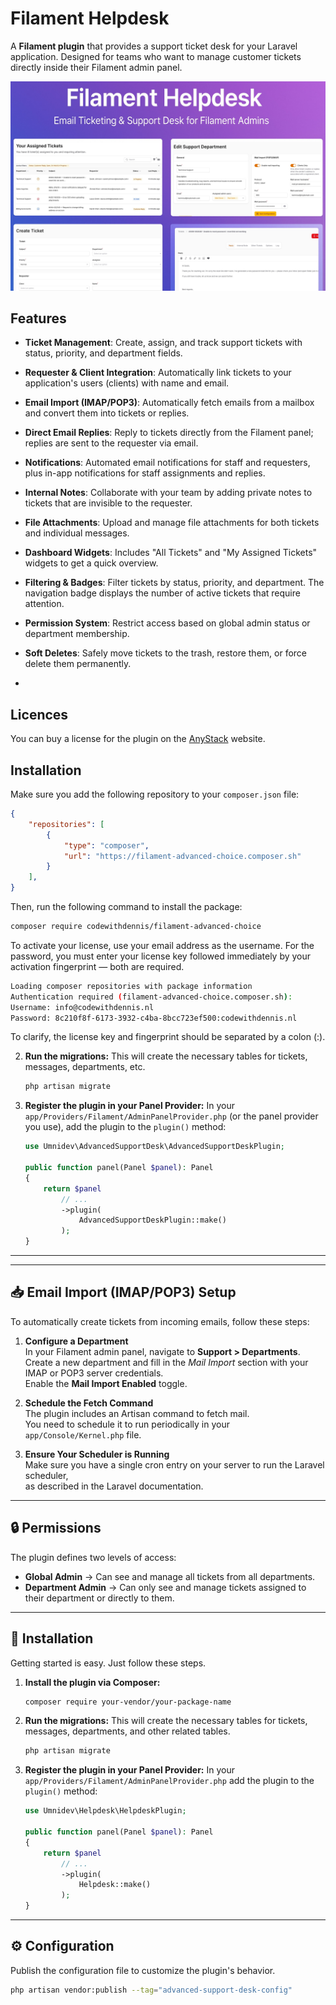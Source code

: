 # Filament Helpdesk

A **Filament plugin** that provides a support ticket desk for your Laravel application. Designed for teams who want to manage customer tickets directly inside their Filament admin panel.


![thumbnail.jpg](thumbnail.jpg)


## Features

-    **Ticket Management**: Create, assign, and track support tickets with status, priority, and department fields.
-    **Requester & Client Integration**: Automatically link tickets to your application's users (clients) with name and email.
-    **Email Import (IMAP/POP3)**: Automatically fetch emails from a mailbox and convert them into tickets or replies.
-    **Direct Email Replies**: Reply to tickets directly from the Filament panel; replies are sent to the requester via email.
-    **Notifications**: Automated email notifications for staff and requesters, plus in-app notifications for staff assignments and replies.
-    **Internal Notes**: Collaborate with your team by adding private notes to tickets that are invisible to the requester.
-    **File Attachments**: Upload and manage file attachments for both tickets and individual messages.
-    **Dashboard Widgets**: Includes "All Tickets" and "My Assigned Tickets" widgets to get a quick overview.
-    **Filtering & Badges**: Filter tickets by status, priority, and department. The navigation badge displays the number of active tickets that require attention.
-    **Permission System**: Restrict access based on global admin status or department membership.
-    **Soft Deletes**: Safely move tickets to the trash, restore them, or force delete them permanently.

-    
## Licences
You can buy a license for the plugin on the [AnyStack](https://checkout.anystack.sh/filament-advanced-choice) website.

## Installation

Make sure you add the following repository to your `composer.json` file:

```json
{
    "repositories": [
        {
            "type": "composer",
            "url": "https://filament-advanced-choice.composer.sh"
        }
    ],
}
```

Then, run the following command to install the package:

```bash
composer require codewithdennis/filament-advanced-choice
```

To activate your license, use your email address as the username. For the password, you must enter your license key followed immediately by your activation fingerprint — both are required.

```bash 
Loading composer repositories with package information
Authentication required (filament-advanced-choice.composer.sh):
Username: info@codewithdennis.nl
Password: 8c210f8f-6173-3932-c4ba-8bcc723ef500:codewithdennis.nl
```

To clarify, the license key and fingerprint should be separated by a colon (:).

2.  **Run the migrations:**
    This will create the necessary tables for tickets, messages, departments, etc.
    ```bash
    php artisan migrate
    ```
    
3.  **Register the plugin in your Panel Provider:**
    In your `app/Providers/Filament/AdminPanelProvider.php` (or the panel provider you use), add the plugin to the `plugin()` method:
    ```php
    use Umnidev\AdvancedSupportDesk\AdvancedSupportDeskPlugin;

    public function panel(Panel $panel): Panel
    {
        return $panel
            // ...
            ->plugin(
                AdvancedSupportDeskPlugin::make()
            );
    }
    ```
---



---

## 📥 Email Import (IMAP/POP3) Setup

To automatically create tickets from incoming emails, follow these steps:

1. **Configure a Department**  
   In your Filament admin panel, navigate to **Support > Departments**.  
   Create a new department and fill in the *Mail Import* section with your IMAP or POP3 server credentials.  
   Enable the **Mail Import Enabled** toggle.

2. **Schedule the Fetch Command**  
   The plugin includes an Artisan command to fetch mail.  
   You need to schedule it to run periodically in your `app/Console/Kernel.php` file.

3. **Ensure Your Scheduler is Running**  
   Make sure you have a single cron entry on your server to run the Laravel scheduler,  
   as described in the Laravel documentation.

---

## 🔒 Permissions

The plugin defines two levels of access:

- **Global Admin** → Can see and manage all tickets from all departments.  
- **Department Admin** → Can only see and manage tickets assigned to their department or directly to them.

---

## 🚀 Installation

Getting started is easy. Just follow these steps.

1.  **Install the plugin via Composer:**
    ```bash
    composer require your-vendor/your-package-name
    ```

2.  **Run the migrations:**
    This will create the necessary tables for tickets, messages, departments, and other related tables.
    ```bash
    php artisan migrate
    ```

3.  **Register the plugin in your Panel Provider:**
    In your `app/Providers/Filament/AdminPanelProvider.php` add the plugin to the `plugin()` method:
    ```php
    use Umnidev\Helpdesk\HelpdeskPlugin;

    public function panel(Panel $panel): Panel
    {
        return $panel
            // ...
            ->plugin(
                Helpdesk::make()
            );
    }
    ```

---

## ⚙️ Configuration

Publish the configuration file to customize the plugin's behavior.

```bash
php artisan vendor:publish --tag="advanced-support-desk-config"
```
